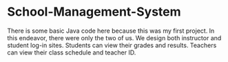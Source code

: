 # School-Management-System
There is some basic Java code here because this was my first project. In this endeavor, there were only the two of us. We design both instructor and student log-in sites. Students can view their grades and results. Teachers can view their class schedule and teacher ID.
